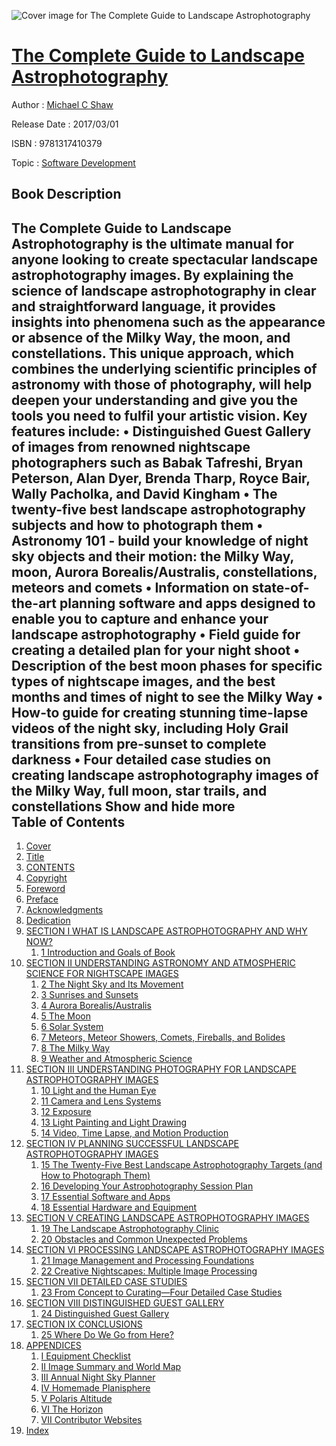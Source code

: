 ![Cover image for The Complete Guide to Landscape Astrophotography](https://imgdetail.ebookreading.net/cover/cover/system_admin/EB9781317410379.jpg)

[The Complete Guide to Landscape Astrophotography](https://ebookreading.net/view/book/The+Complete+Guide+to+Landscape+Astrophotography-EB9781317410379_1.html "The Complete Guide to Landscape Astrophotography")
====================================================================================================================

Author : [Michael C Shaw](https://ebookreading.net/search/author/Michael+C+Shaw)

Release Date : 2017/03/01

ISBN : 9781317410379

Topic : [Software Development](https://ebookreading.net/search/category/software-development)

Book Description
-----------------

 The Complete Guide to Landscape Astrophotography is the ultimate manual for anyone looking to create spectacular landscape astrophotography images. By explaining the science of landscape astrophotography in clear and straightforward language, it provides insights into phenomena such as the appearance or absence of the Milky Way, the moon, and constellations. This unique approach, which combines the underlying scientific principles of astronomy with those of photography, will help deepen your understanding and give you the tools you need to fulfil your artistic vision. 
Key features include:
• Distinguished Guest Gallery of images from renowned nightscape photographers such as Babak Tafreshi, Bryan Peterson, Alan Dyer, Brenda Tharp, Royce Bair, Wally Pacholka, and David Kingham
• The twenty-five best landscape astrophotography subjects and how to photograph them
• Astronomy 101 - build your knowledge of night sky objects and their motion: the Milky Way, moon, Aurora Borealis/Australis, constellations, meteors and comets
• Information on state-of-the-art planning software and apps designed to enable you to capture and enhance your landscape astrophotography 
• Field guide for creating a detailed plan for your night shoot 
• Description of the best moon phases for specific types of nightscape images, and the best months and times of night to see the Milky Way
• How-to guide for creating stunning time-lapse videos of the night sky, including Holy Grail transitions from pre-sunset to complete darkness
• Four detailed case studies on creating landscape astrophotography images of the Milky Way, full moon, star trails, and constellations
        Show and hide more                
Table of Contents
-----------------

1. [Cover](https://ebookreading.net/view/book/The+Complete+Guide+to+Landscape+Astrophotography-EB9781317410379_1.html)
1. [Title](https://ebookreading.net/view/book/The+Complete+Guide+to+Landscape+Astrophotography-EB9781317410379_3.html)
1. [CONTENTS](https://ebookreading.net/view/book/The+Complete+Guide+to+Landscape+Astrophotography-EB9781317410379_4.html)
1. [Copyright](https://ebookreading.net/view/book/The+Complete+Guide+to+Landscape+Astrophotography-EB9781317410379_5.html)
1. [Foreword](https://ebookreading.net/view/book/The+Complete+Guide+to+Landscape+Astrophotography-EB9781317410379_6.html)
1. [Preface](https://ebookreading.net/view/book/The+Complete+Guide+to+Landscape+Astrophotography-EB9781317410379_7.html)
1. [Acknowledgments](https://ebookreading.net/view/book/The+Complete+Guide+to+Landscape+Astrophotography-EB9781317410379_8.html)
1. [Dedication](https://ebookreading.net/view/book/The+Complete+Guide+to+Landscape+Astrophotography-EB9781317410379_9.html)
1. [SECTION I WHAT IS LANDSCAPE ASTROPHOTOGRAPHY AND WHY NOW?](https://ebookreading.net/view/book/The+Complete+Guide+to+Landscape+Astrophotography-EB9781317410379_10.html)
    1. [1 Introduction and Goals of Book](https://ebookreading.net/view/book/The+Complete+Guide+to+Landscape+Astrophotography-EB9781317410379_11.html)
1. [SECTION II UNDERSTANDING ASTRONOMY AND ATMOSPHERIC SCIENCE FOR NIGHTSCAPE IMAGES](https://ebookreading.net/view/book/The+Complete+Guide+to+Landscape+Astrophotography-EB9781317410379_12.html)
    1. [2 The Night Sky and Its Movement](https://ebookreading.net/view/book/The+Complete+Guide+to+Landscape+Astrophotography-EB9781317410379_13.html)
    1. [3 Sunrises and Sunsets](https://ebookreading.net/view/book/The+Complete+Guide+to+Landscape+Astrophotography-EB9781317410379_14.html)
    1. [4 Aurora Borealis/Australis](https://ebookreading.net/view/book/The+Complete+Guide+to+Landscape+Astrophotography-EB9781317410379_15.html)
    1. [5 The Moon](https://ebookreading.net/view/book/The+Complete+Guide+to+Landscape+Astrophotography-EB9781317410379_16.html)
    1. [6 Solar System](https://ebookreading.net/view/book/The+Complete+Guide+to+Landscape+Astrophotography-EB9781317410379_17.html)
    1. [7 Meteors, Meteor Showers, Comets, Fireballs, and Bolides](https://ebookreading.net/view/book/The+Complete+Guide+to+Landscape+Astrophotography-EB9781317410379_18.html)
    1. [8 The Milky Way](https://ebookreading.net/view/book/The+Complete+Guide+to+Landscape+Astrophotography-EB9781317410379_19.html)
    1. [9 Weather and Atmospheric Science](https://ebookreading.net/view/book/The+Complete+Guide+to+Landscape+Astrophotography-EB9781317410379_20.html)
1. [SECTION III UNDERSTANDING PHOTOGRAPHY FOR LANDSCAPE ASTROPHOTOGRAPHY IMAGES](https://ebookreading.net/view/book/The+Complete+Guide+to+Landscape+Astrophotography-EB9781317410379_21.html)
    1. [10 Light and the Human Eye](https://ebookreading.net/view/book/The+Complete+Guide+to+Landscape+Astrophotography-EB9781317410379_22.html)
    1. [11 Camera and Lens Systems](https://ebookreading.net/view/book/The+Complete+Guide+to+Landscape+Astrophotography-EB9781317410379_23.html)
    1. [12 Exposure](https://ebookreading.net/view/book/The+Complete+Guide+to+Landscape+Astrophotography-EB9781317410379_24.html)
    1. [13 Light Painting and Light Drawing](https://ebookreading.net/view/book/The+Complete+Guide+to+Landscape+Astrophotography-EB9781317410379_25.html)
    1. [14 Video, Time Lapse, and Motion Production](https://ebookreading.net/view/book/The+Complete+Guide+to+Landscape+Astrophotography-EB9781317410379_26.html)
1. [SECTION IV PLANNING SUCCESSFUL LANDSCAPE ASTROPHOTOGRAPHY IMAGES](https://ebookreading.net/view/book/The+Complete+Guide+to+Landscape+Astrophotography-EB9781317410379_27.html)
    1. [15 The Twenty-Five Best Landscape Astrophotography Targets (and How to Photograph Them)](https://ebookreading.net/view/book/The+Complete+Guide+to+Landscape+Astrophotography-EB9781317410379_28.html)
    1. [16 Developing Your Astrophotography Session Plan](https://ebookreading.net/view/book/The+Complete+Guide+to+Landscape+Astrophotography-EB9781317410379_29.html)
    1. [17 Essential Software and Apps](https://ebookreading.net/view/book/The+Complete+Guide+to+Landscape+Astrophotography-EB9781317410379_30.html)
    1. [18 Essential Hardware and Equipment](https://ebookreading.net/view/book/The+Complete+Guide+to+Landscape+Astrophotography-EB9781317410379_31.html)
1. [SECTION V CREATING LANDSCAPE ASTROPHOTOGRAPHY IMAGES](https://ebookreading.net/view/book/The+Complete+Guide+to+Landscape+Astrophotography-EB9781317410379_32.html)
    1. [19 The Landscape Astrophotography Clinic](https://ebookreading.net/view/book/The+Complete+Guide+to+Landscape+Astrophotography-EB9781317410379_33.html)
    1. [20 Obstacles and Common Unexpected Problems](https://ebookreading.net/view/book/The+Complete+Guide+to+Landscape+Astrophotography-EB9781317410379_34.html)
1. [SECTION VI PROCESSING LANDSCAPE ASTROPHOTOGRAPHY IMAGES](https://ebookreading.net/view/book/The+Complete+Guide+to+Landscape+Astrophotography-EB9781317410379_35.html)
    1. [21 Image Management and Processing Foundations](https://ebookreading.net/view/book/The+Complete+Guide+to+Landscape+Astrophotography-EB9781317410379_36.html)
    1. [22 Creative Nightscapes: Multiple Image Processing](https://ebookreading.net/view/book/The+Complete+Guide+to+Landscape+Astrophotography-EB9781317410379_37.html)
1. [SECTION VII DETAILED CASE STUDIES](https://ebookreading.net/view/book/The+Complete+Guide+to+Landscape+Astrophotography-EB9781317410379_38.html)
    1. [23 From Concept to Curating—Four Detailed Case Studies](https://ebookreading.net/view/book/The+Complete+Guide+to+Landscape+Astrophotography-EB9781317410379_39.html)
1. [SECTION VIII DISTINGUISHED GUEST GALLERY](https://ebookreading.net/view/book/The+Complete+Guide+to+Landscape+Astrophotography-EB9781317410379_40.html)
    1. [24 Distinguished Guest Gallery](https://ebookreading.net/view/book/The+Complete+Guide+to+Landscape+Astrophotography-EB9781317410379_41.html)
1. [SECTION IX CONCLUSIONS](https://ebookreading.net/view/book/The+Complete+Guide+to+Landscape+Astrophotography-EB9781317410379_42.html)
    1. [25 Where Do We Go from Here?](https://ebookreading.net/view/book/The+Complete+Guide+to+Landscape+Astrophotography-EB9781317410379_43.html)
1. [APPENDICES](https://ebookreading.net/view/book/The+Complete+Guide+to+Landscape+Astrophotography-EB9781317410379_44.html)
    1. [I Equipment Checklist](https://ebookreading.net/view/book/The+Complete+Guide+to+Landscape+Astrophotography-EB9781317410379_45.html)
    1. [II Image Summary and World Map](https://ebookreading.net/view/book/The+Complete+Guide+to+Landscape+Astrophotography-EB9781317410379_46.html)
    1. [III Annual Night Sky Planner](https://ebookreading.net/view/book/The+Complete+Guide+to+Landscape+Astrophotography-EB9781317410379_47.html)
    1. [IV Homemade Planisphere](https://ebookreading.net/view/book/The+Complete+Guide+to+Landscape+Astrophotography-EB9781317410379_48.html)
    1. [V Polaris Altitude](https://ebookreading.net/view/book/The+Complete+Guide+to+Landscape+Astrophotography-EB9781317410379_49.html)
    1. [VI The Horizon](https://ebookreading.net/view/book/The+Complete+Guide+to+Landscape+Astrophotography-EB9781317410379_50.html)
    1. [VII Contributor Websites](https://ebookreading.net/view/book/The+Complete+Guide+to+Landscape+Astrophotography-EB9781317410379_51.html)
1. [Index](https://ebookreading.net/view/book/The+Complete+Guide+to+Landscape+Astrophotography-EB9781317410379_52.html)
